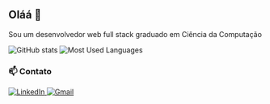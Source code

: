 ## Oláá 👋

Sou um desenvolvedor web full stack graduado em Ciência da Computação

![GitHub stats](https://github-readme-stats.vercel.app/api?username=marcusvcalves&show_icons=true&theme=dark)
![Most Used Languages](https://github-readme-stats-git-masterrstaa-rickstaa.vercel.app/api/top-langs/?username=marcusvcalves&line_height=10&card_width=290&layout=compact&theme=dark&hide_title=false&count_private=true&langs_count=5&show_icons=true&hide=html,css,scss,sass,python&border_radius=3&count_private=true)

### 📫 Contato
<div display="flex">
  <a href="https://www.linkedin.com/in/marcusvcalves">
    <img src="https://img.shields.io/badge/linkedin-%230077B5.svg?style=for-the-badge&logo=linkedin&logoColor=white" alt="LinkedIn"/>
  </a>
  <a href="mailto:marcuscarvalho333@gmail.com">
    <img src="https://img.shields.io/badge/Gmail-D14836?style=for-the-badge&logo=gmail&logoColor=white" alt="Gmail"/>
  </a>
</div>
